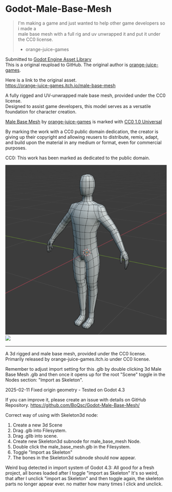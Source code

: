 # Godot-Male-Base-Mesh
> I'm making a game and just wanted to help other game developers so i made a  
>  male base mesh with a full rig and uv unwrapped it and put it under the CC0 license.  
>  - orange-juice-games

Submitted to [Godot Engine Asset Library](https://godotengine.org/asset-library/asset/15487)   
This is a original reupload to GitHub. 
The original author is [orange-juice-games](https://orange-juice-games.itch.io/).  

Here is a link to the original asset.  
https://orange-juice-games.itch.io/male-base-mesh

A fully rigged and UV-unwrapped male base mesh, provided under the CC0 license.   
Designed to assist game developers, this model serves as a versatile foundation for character creation.

[Male Base Mesh](https://github.com/BoQsc/Godot-Male-Base-Mesh) by [orange-juice-games](https://orange-juice-games.itch.io/) is marked with [CC0 1.0 Universal](https://creativecommons.org/publicdomain/zero/1.0/?ref=chooser-v1)  

By marking the work with a CC0 public domain dedication, the creator is giving up their copyright and allowing reusers to distribute, remix, adapt, and build upon the material in any medium or format, even for commercial purposes.


CC0: This work has been marked as dedicated to the public domain.


![](./Preview/VeZyqq.png)![](VQ93Qd.png)


---- 
A 3d rigged and male base mesh, provided under the CC0 license.  
Primarily released by orange-juice-games.itch.io under CC0 license.

Remember to adjust import setting for this .glb by double clicking 3d Male Base Mesh .glb and then once it opens up for the root "Scene" toggle in the Nodes section: "Import as Skeleton".

2025-02-11 Fixed origin geometry - Tested on Godot 4.3

If you can improve it, please create an issue with details on GitHub Repository. https://github.com/BoQsc/Godot-Male-Base-Mesh/

Correct way of using with Skeleton3d node: 
1. Create a new 3d Scene
2. Drag .glb into Filesystem.
3. Drag .gllb into scene.
4. Create new Skeleton3d subnode for male_base_mesh Node.
5. Double click the male_base_mesh.glb in the Filesystem.
6. Toggle  "Import as Skeleton"
7. The bones in the Skeleton3d subnode  should now appear.

Weird bug detected in import system of Godot 4.3: 
All good for a fresh project, all bones loaded after I toggle "import as Skeleton"
It's so weird, that after I unclick "import as Skeleton" and then toggle again, the skeleton parts no longer appear ever. no matter how many times I click and unclick.
